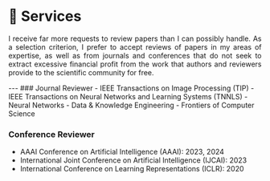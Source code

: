 
# 📖 Services
 <p style="text-align:justify; text-justify:inter-ideograph;">I receive far more requests to review papers than I can possibly handle. As a selection criterion, I prefer to accept reviews of papers in my areas of expertise, as well as from journals and conferences that do not seek to extract excessive financial profit from the work that authors and reviewers provide to the scientific community for free.</p>
---
### Journal Reviewer
- IEEE Transactions on Image Processing (TIP)
- IEEE Transactions on Neural Networks and Learning Systems (TNNLS)
- Neural Networks 
- Data &amp; Knowledge Engineering
- Frontiers of Computer Science

### Conference Reviewer
- AAAI Conference on Artificial Intelligence (AAAI): 2023, 2024
- International Joint Conference on Artificial Intelligence (IJCAI): 2023
- International Conference on Learning Representations (ICLR): 2020
